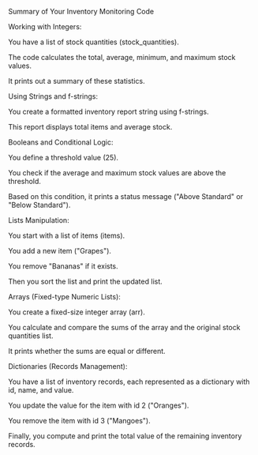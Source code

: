 Summary of Your Inventory Monitoring Code

Working with Integers:

You have a list of stock quantities (stock_quantities).

The code calculates the total, average, minimum, and maximum stock values.

It prints out a summary of these statistics.

Using Strings and f-strings:

You create a formatted inventory report string using f-strings.

This report displays total items and average stock.

Booleans and Conditional Logic:

You define a threshold value (25).

You check if the average and maximum stock values are above the threshold.

Based on this condition, it prints a status message ("Above Standard" or "Below Standard").

Lists Manipulation:

You start with a list of items (items).

You add a new item ("Grapes").

You remove "Bananas" if it exists.

Then you sort the list and print the updated list.

Arrays (Fixed-type Numeric Lists):

You create a fixed-size integer array (arr).

You calculate and compare the sums of the array and the original stock quantities list.

It prints whether the sums are equal or different.

Dictionaries (Records Management):

You have a list of inventory records, each represented as a dictionary with id, name, and value.

You update the value for the item with id 2 ("Oranges").

You remove the item with id 3 ("Mangoes").

Finally, you compute and print the total value of the remaining inventory records.
